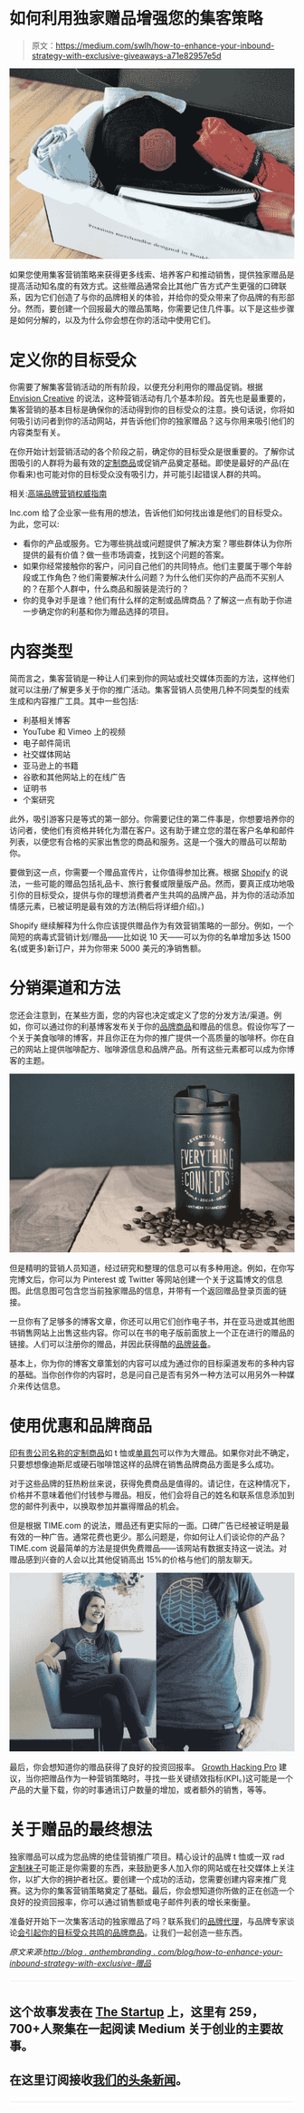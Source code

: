 # 如何利用独家赠品增强您的集客策略

> 原文：<https://medium.com/swlh/how-to-enhance-your-inbound-strategy-with-exclusive-giveaways-a71e82957e5d>

![](img/bb88f6f6c7774b462510eeb6aa531d6b.png)

如果您使用集客营销策略来获得更多线索、培养客户和推动销售，提供独家赠品是提高活动知名度的有效方式。这些赠品通常会比其他广告方式产生更强的口碑联系，因为它们创造了与你的品牌相关的体验，并给你的受众带来了你品牌的有形部分。然而，要创建一个回报最大的赠品策略，你需要记住几件事。以下是这些步骤是如何分解的，以及为什么你会想在你的活动中使用它们。

# 定义你的目标受众

你需要了解集客营销活动的所有阶段，以便充分利用你的赠品促销。根据 [Envision Creative](https://www.envision-creative.com/the-4-stages-of-an-effective-inbound-marketing-strategy/) 的说法，这种营销活动有几个基本阶段。首先也是最重要的，集客营销的基本目标是确保你的活动得到你的目标受众的注意。换句话说，你将如何吸引访问者到你的活动网站，并告诉他们你的独家赠品？这与你用来吸引他们的内容类型有关。

在你开始计划营销活动的各个阶段之前，确定你的目标受众是很重要的。了解你试图吸引的人群将为最有效的[定制商品](http://info.anthembranding.com/premium-merchandise)或促销产品奠定基础。即使是最好的产品(在你看来)也可能对你的目标受众没有吸引力，并可能引起错误人群的共鸣。

相关:[高端品牌营销权威指南](http://blog.anthembranding.com/blog/the-definitive-guide-to-premium-brand-merchandising)

Inc.com 给了企业家一些有用的想法，告诉他们如何找出谁是他们的目标受众。为此，您可以:

*   看你的产品或服务。它为哪些挑战或问题提供了解决方案？哪些群体认为你所提供的最有价值？做一些市场调查，找到这个问题的答案。
*   如果你经常接触你的客户，问问自己他们的共同特点。他们主要属于哪个年龄段或工作角色？他们需要解决什么问题？为什么他们买你的产品而不买别人的？在那个人群中，什么商品和服装是流行的？
*   你的竞争对手是谁？他们有什么样的定制或品牌商品？了解这一点有助于你进一步确定你的利基和你为赠品选择的项目。

# 内容类型

简而言之，集客营销是一种让人们来到你的网站或社交媒体页面的方法，这样他们就可以注册/了解更多关于你的推广活动。集客营销人员使用几种不同类型的线索生成和内容推广工具。其中一些包括:

*   利基相关博客
*   YouTube 和 Vimeo 上的视频
*   电子邮件简讯
*   社交媒体网站
*   亚马逊上的书籍
*   谷歌和其他网站上的在线广告
*   证明书
*   个案研究

此外，吸引游客只是等式的第一部分。你需要记住的第二件事是，你想要培养你的访问者，使他们有资格并转化为潜在客户。这有助于建立您的潜在客户名单和邮件列表，以便您有合格的买家出售您的商品和服务。这是一个强大的赠品可以帮助你。

要做到这一点，你需要一个赠品宣传片，让你值得参加比赛。根据 [Shopify](https://www.shopify.com/blog/72726597-how-to-grow-your-business-with-giveaways-and-viral-contests) 的说法，一些可能的赠品包括礼品卡、旅行套餐或限量版产品。然而，要真正成功地吸引你的目标受众，提供与你的理想消费者产生共鸣的品牌产品，并为你的活动添加情感元素，已被证明是最有效的方法(稍后将详细介绍)。)

Shopify 继续解释为什么你应该提供赠品作为有效营销策略的一部分。例如，一个简短的病毒式营销计划/赠品——比如说 10 天——可以为你的名单增加多达 1500 名(或更多)新订户，并为你带来 5000 美元的净销售额。

# 分销渠道和方法

您还会注意到，在某些方面，您的内容也决定或定义了您的分发方法/渠道。例如，你可以通过你的利基博客发布关于你的[品牌商品](http://info.anthembranding.com/branded-merchandise)和赠品的信息。假设你写了一个关于美食咖啡的博客，并且你正在为你的推广提供一个高质量的咖啡杯。你在自己的网站上提供咖啡配方、咖啡源信息和品牌产品。所有这些元素都可以成为你博客的主题。

![](img/927656a2d7cdfbe4b5938e1f32a851de.png)

但是精明的营销人员知道，经过研究和整理的信息可以有多种用途。例如，在你写完博文后，你可以为 Pinterest 或 Twitter 等网站创建一个关于这篇博文的信息图。此信息图可包含您当前独家赠品的信息，并带有一个返回赠品登录页面的链接。

一旦你有了足够多的博客文章，你还可以用它们创作电子书，并在亚马逊或其他图书销售网站上出售这些内容。你可以在书的电子版前面放上一个正在进行的赠品的链接。人们可以注册你的赠品，并因此获得酷的[品牌装备](http://info.anthembranding.com/custom-gear)。

基本上，你为你的博客文章策划的内容可以成为通过你的目标渠道发布的多种内容的基础。当你创作你的内容时，总是问自己是否有另外一种方法可以用另外一种媒介来传达信息。

# 使用优惠和品牌商品

[印有贵公司名称的定制商品](http://info.anthembranding.com/custom-gear)如 t 恤或[单肩包](http://blog.anthembranding.com/blog/googles-custom-bags-the-perfect-combo-of-functionality-branding)可以作为大赠品。如果你对此不确定，只要想想像迪斯尼或硬石咖啡馆这样的品牌在销售品牌商品方面是多么成功。

对于这些品牌的狂热粉丝来说，获得免费商品是值得的。请记住，在这种情况下，价格并不意味着他们付钱参与赠品。相反，他们会将自己的姓名和联系信息添加到您的邮件列表中，以换取参加并赢得赠品的机会。

但是根据 TIME.com 的说法，赠品还有更实际的一面。口碑广告已经被证明是最有效的一种广告。通常花费也更少。那么问题是，你如何让人们谈论你的产品？TIME.com 说最简单的方法是提供免费赠品——该网站有数据支持这一说法。对赠品感到兴奋的人会以比其他促销高出 15%的价格与他们的朋友聊天。

![](img/45ef3cd67c121fe933e675e14a25218f.png)

最后，你会想知道你的赠品获得了良好的投资回报率。 [Growth Hacking Pro](http://growthhackingpro.com/12-proven-steps-successful-giveaway-campaigns/) 建议，当你把赠品作为一种营销策略时，寻找一些关键绩效指标(KPI。)这可能是一个产品的大量下载，你的时事通讯订户数量的增加，或者额外的销售，等等。

# 关于赠品的最终想法

独家赠品可以成为您品牌的绝佳营销推广项目。精心设计的品牌 t 恤或一双 rad [定制袜子](http://blog.anthembranding.com/blog/these-brands-put-the-swag-back-in-swagger-with-custom-socks)可能正是你需要的东西，来鼓励更多人加入你的网站或在社交媒体上关注你，以扩大你的拥护者社区。要创建一个成功的活动，您需要创建内容来推广竞赛。这为你的集客营销策略奠定了基础。最后，你会想知道你所做的正在创造一个良好的投资回报率，你可以通过销售额或电子邮件列表的增长来衡量。

准备好开始下一次集客活动的独家赠品了吗？联系我们的[品牌代理](https://anthembranding.com/)，与品牌专家谈论[会引起你的目标受众共鸣的品牌商品](http://info.anthembranding.com/branded-merchandise)。让我们一起创造一些东西。

*原文来源:*[*http://blog . anthembranding . com/blog/how-to-enhance-your-inbound-strategy-with-exclusive-赠品*](http://blog.anthembranding.com/blog/how-to-enhance-your-inbound-strategy-with-exclusive-giveaways)

![](img/731acf26f5d44fdc58d99a6388fe935d.png)

## 这个故事发表在 [The Startup](https://medium.com/swlh) 上，这里有 259，700+人聚集在一起阅读 Medium 关于创业的主要故事。

## 在这里订阅接收[我们的头条新闻](http://growthsupply.com/the-startup-newsletter/)。

![](img/731acf26f5d44fdc58d99a6388fe935d.png)